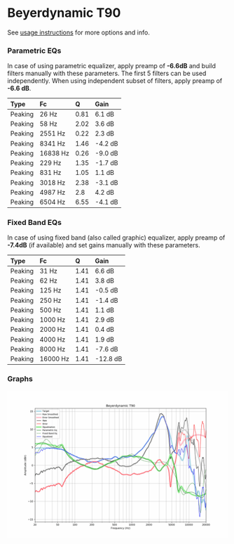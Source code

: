 # Beyerdynamic T90
See [usage instructions](https://github.com/jaakkopasanen/AutoEq#usage) for more options and info.

### Parametric EQs
In case of using parametric equalizer, apply preamp of **-6.6dB** and build filters manually
with these parameters. The first 5 filters can be used independently.
When using independent subset of filters, apply preamp of **-6.6 dB**.

| Type    | Fc       |    Q | Gain    |
|:--------|:---------|:-----|:--------|
| Peaking | 26 Hz    | 0.81 | 6.1 dB  |
| Peaking | 58 Hz    | 2.02 | 3.6 dB  |
| Peaking | 2551 Hz  | 0.22 | 2.3 dB  |
| Peaking | 8341 Hz  | 1.46 | -4.2 dB |
| Peaking | 16838 Hz | 0.26 | -9.0 dB |
| Peaking | 229 Hz   | 1.35 | -1.7 dB |
| Peaking | 831 Hz   | 1.05 | 1.1 dB  |
| Peaking | 3018 Hz  | 2.38 | -3.1 dB |
| Peaking | 4987 Hz  | 2.8  | 4.2 dB  |
| Peaking | 6504 Hz  | 6.55 | -4.1 dB |

### Fixed Band EQs
In case of using fixed band (also called graphic) equalizer, apply preamp of **-7.4dB**
(if available) and set gains manually with these parameters.

| Type    | Fc       |    Q | Gain     |
|:--------|:---------|:-----|:---------|
| Peaking | 31 Hz    | 1.41 | 6.6 dB   |
| Peaking | 62 Hz    | 1.41 | 3.8 dB   |
| Peaking | 125 Hz   | 1.41 | -0.5 dB  |
| Peaking | 250 Hz   | 1.41 | -1.4 dB  |
| Peaking | 500 Hz   | 1.41 | 1.1 dB   |
| Peaking | 1000 Hz  | 1.41 | 2.9 dB   |
| Peaking | 2000 Hz  | 1.41 | 0.4 dB   |
| Peaking | 4000 Hz  | 1.41 | 1.9 dB   |
| Peaking | 8000 Hz  | 1.41 | -7.6 dB  |
| Peaking | 16000 Hz | 1.41 | -12.8 dB |

### Graphs
![](./Beyerdynamic%20T90.png)